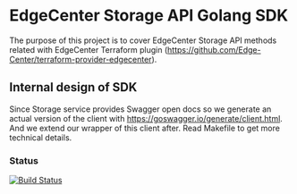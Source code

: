 # EdgeCenter Storage API Golang SDK

The purpose of this project is to cover EdgeCenter Storage API methods related with EdgeCenter Terraform plugin (https://github.com/Edge-Center/terraform-provider-edgecenter).

## Internal design of SDK

Since Storage service provides Swagger open docs so we generate an actual version of the client with https://goswagger.io/generate/client.html.
And we extend our wrapper of this client after. 
Read Makefile to get more technical details.

### Status
[![Build Status](https://travis-ci.com/G-Core/gcore-storage-sdk-go.svg?branch=main)](https://travis-ci.com/G-Core/gcore-storage-sdk-go)
